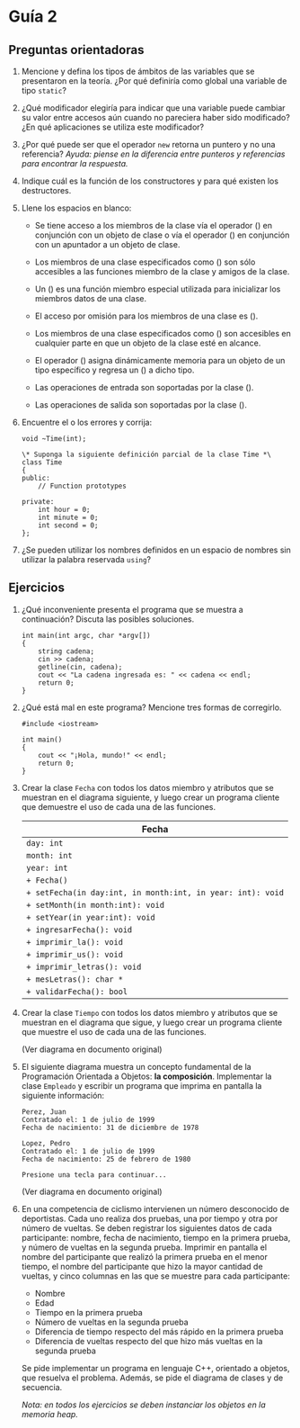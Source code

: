 # Guía 2
## Preguntas orientadoras

1. Mencione y defina los tipos de ámbitos de las variables que se presentaron
en la teoría. ¿Por qué definiría como global una variable de tipo `static`?

2. ¿Qué modificador elegiría para indicar que una variable puede cambiar su 
valor entre accesos aún cuando no pareciera haber sido modificado? ¿En qué 
aplicaciones se utiliza este modificador?

3. ¿Por qué puede ser que el operador `new` retorna un puntero y no una 
referencia? _Ayuda: piense en la diferencia entre punteros y referencias para
encontrar la respuesta._

4. Indique cuál es la función de los constructores y para qué existen los
destructores.

5. Llene los espacios en blanco:

    - Se tiene acceso a los miembros de la clase vía el operador () en 
    conjunción con un objeto de clase o vía el operador () en conjunción con
    un apuntador a un objeto de clase.

    - Los miembros de una clase especificados como () son sólo accesibles a las
    funciones miembro de la clase y amigos de la clase.

    - Un () es una función miembro especial utilizada para inicializar los 
    miembros datos de una clase.

    - El acceso por omisión para los miembros de una clase es ().

    - Los miembros de una clase especificados como () son accesibles en 
    cualquier parte en que un objeto de la clase esté en alcance.

    - El operador () asigna dinámicamente memoria para un objeto de un tipo
    específico y regresa un () a dicho tipo.

    - Las operaciones de entrada son soportadas por la clase ().

    - Las operaciones de salida son soportadas por la clase ().

6. Encuentre el o los errores y corrija:

    ```
    void ~Time(int);

    \* Suponga la siguiente definición parcial de la clase Time *\
    class Time
    {
    public:
        // Function prototypes

    private:
        int hour = 0;
        int minute = 0;
        int second = 0;
    };
    ```

7. ¿Se pueden utilizar los nombres definidos en un espacio de nombres sin
utilizar la palabra reservada `using`?

## Ejercicios

1. ¿Qué inconveniente presenta el programa que se muestra a continuación?
Discuta las posibles soluciones.

    ```
    int main(int argc, char *argv[])
    {
        string cadena;
        cin >> cadena;
        getline(cin, cadena);
        cout << "La cadena ingresada es: " << cadena << endl;
        return 0;
    }
    ```

2. ¿Qué está mal en este programa? Mencione tres formas de corregirlo.

    ```
    #include <iostream>

    int main()
    {
        cout << "¡Hola, mundo!" << endl;
        return 0;
    }
    ```

3. Crear la clase `Fecha` con todos los datos miembro y atributos que se 
muestran en el diagrama siguiente, y luego crear un programa cliente que
demuestre el uso de cada una de las funciones.

    | Fecha                                                      |
    |------------------------------------------------------------|
    | `day: int`                                                 |
    | `month: int`                                               |
    | `year: int`                                                |
    | `+ Fecha()`                                                |
    | `+ setFecha(in day:int, in month:int, in year: int): void` |
    | `+ setMonth(in month:int): void`                           |
    | `+ setYear(in year:int): void`                             |
    | `+ ingresarFecha(): void`                                  |
    | `+ imprimir_la(): void`                                    |
    | `+ imprimir_us(): void`                                    |
    | `+ imprimir_letras(): void`                                |
    | `+ mesLetras(): char *`                                    |
    | `+ validarFecha(): bool`                                   |

4. Crear la clase `Tiempo` con todos los datos miembro y atributos que se 
muestran en el diagrama que sigue, y luego crear un programa cliente que 
muestre el uso de cada una de las funciones.

    (Ver diagrama en documento original)

5. El siguiente diagrama muestra un concepto fundamental de la Programación
Orientada a Objetos: **la composición**. Implementar la clase `Empleado` y 
escribir un programa que imprima en pantalla la siguiente información:

    ```
    Perez, Juan
    Contratado el: 1 de julio de 1999
    Fecha de nacimiento: 31 de diciembre de 1978

    Lopez, Pedro
    Contratado el: 1 de julio de 1999
    Fecha de nacimiento: 25 de febrero de 1980

    Presione una tecla para continuar...
    ```

    (Ver diagrama en documento original)

6. En una competencia de ciclismo intervienen un número desconocido de 
deportistas. Cada uno realiza dos pruebas, una por tiempo y otra por número de
vueltas. Se deben registrar los siguientes datos de cada participante: nombre, 
fecha de nacimiento, tiempo en la primera prueba, y número de vueltas en la 
segunda prueba. Imprimir en pantalla el nombre del participante que realizó la
primera prueba en el menor tiempo, el nombre del participante que hizo la mayor
cantidad de vueltas, y cinco columnas en las que se muestre para cada 
participante:

    - Nombre
    - Edad
    - Tiempo en la primera prueba
    - Número de vueltas en la segunda prueba
    - Diferencia de tiempo respecto del más rápido en la primera prueba
    - Diferencia de vueltas respecto del que hizo más vueltas en la segunda
    prueba

    Se pide implementar un programa en lenguaje C++, orientado a objetos, que
    resuelva el problema. Además, se pide el diagrama de clases y de secuencia.

    _Nota: en todos los ejercicios se deben instanciar los objetos en la memoria
    heap._